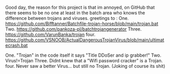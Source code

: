 Good day, the reason for this project is that im annoyed,
on GitHub that there seems to be no one at least in the batch area 
who knows the difference between trojans and viruses.
greetings to :
One.    https://github.com/Bifftanner/Batchfile-trojan-horse/blob/main/trojan.bat
Two.    https://github.com/pankoza-pl/batchtrojangenerator
Three.  https://github.com/VarunBanka/trojan
four.   https://github.com/VSNOOB/ActualDangerousTrojanVirus/blob/main/ultimatecrash.bat

One.   "Trojan" in the code itself it says "Title DDoSer and ip grabber!"
Two.    Virus!=Trojan
Three.  Didnt knew that a "Wifi password cracker" is a Trojan.
four.   Never saw a better Virus... but still no Trojan. (Joking of course its shit)
